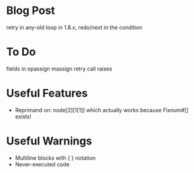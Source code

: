 # Blog Post

retry in any-old loop in 1.8.x, redo/next in the condition

# To Do
fields in opassign
massign
retry
call raises

# Useful Features
- Reprimand on: node[2][1[1]] which actually works because Fixnum#[] exists!

# Useful Warnings

* Multiline blocks with { } notation
* Never-executed code